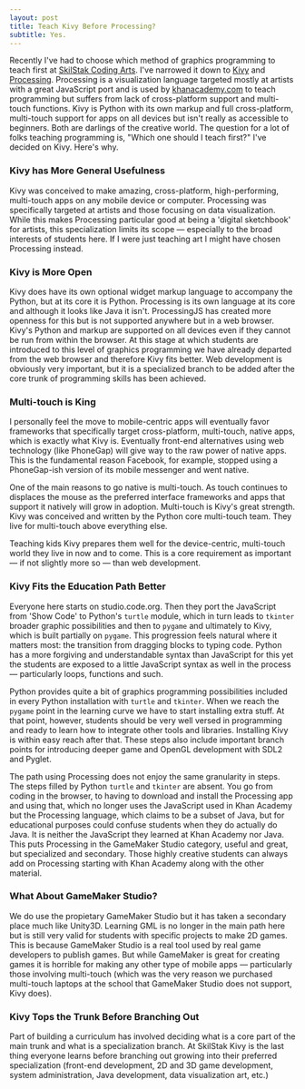 ```yaml
---
layout: post
title: Teach Kivy Before Processing?
subtitle: Yes.
---
```


Recently I've had to choose which method of graphics programming to
teach first at [SkilStak Coding Arts](http://skilstak.com). I've
narrowed it down to [Kivy](http://kivy.org) and
[Processing](http://processing.org). Processing is a visualization
language targeted mostly at artists with a great JavaScript port and
is used by [khanacademy.com](khanacademy.com]) to teach programming
but suffers from lack of cross-platform support and multi-touch
functions. Kivy is Python with its own markup and full cross-platform,
multi-touch support for apps on all devices but isn't really as accessible
to beginners. Both are darlings of the creative world. The question
for a lot of folks teaching programming is, "Which one should I teach
first?" I've decided on Kivy. Here's why.

### Kivy has More General Usefulness

Kivy was conceived to make amazing, cross-platform, high-performing,
multi-touch apps on any mobile device or computer.  Processing
was specifically targeted at artists and those focusing on data
visualization. While this makes Processing particular good at being a
'digital sketchbook' for artists, this specialization limits its scope
&mdash; especially to the broad interests of students here. If I were
just teaching art I might have chosen Processing instead.

### Kivy is More Open

Kivy does have its own optional widget markup language to accompany the
Python, but at its core it is Python. Processing is its own language at
its core and although it looks like Java it isn't.  ProcessingJS has
created more openness for this but is not supported anywhere but in a
web browser. Kivy's Python and markup are supported on all devices even
if they cannot be run from within the browser. At this stage at which
students are introduced to this level of graphics programming we have
already departed from the web browser and therefore Kivy fits better.
Web development is obviously very important, but it is a specialized
branch to be added after the core trunk of programming skills has been
achieved.

### Multi-touch is King

I personally feel the move to mobile-centric apps will eventually favor
frameworks that specifically target cross-platform, multi-touch, native
apps, which is exactly what Kivy is. Eventually front-end alternatives
using web technology (like PhoneGap) will give way to the raw power of
native apps. This is the fundamental reason Facebook, for example, stopped
using a PhoneGap-ish version of its mobile messenger and went native.

One of the main reasons to go native is multi-touch. As touch continues to
displaces the mouse as the preferred interface frameworks and apps that
support it natively will grow in adoption. Multi-touch is Kivy's great
strength. Kivy was conceived and written by the Python core multi-touch
team. They live for multi-touch above everything else.

Teaching kids Kivy prepares them well for the device-centric, multi-touch
world they live in now and to come. This is a core requirement as
important &mdash; if not slightly more so &mdash; than web development.

### Kivy Fits the Education Path Better

Everyone here starts on studio.code.org. Then they port the JavaScript
from 'Show Code' to Python's `turtle` module, which in turn leads to
`tkinter` broader graphic possibilities and then to `pygame` and
ultimately to Kivy, which is built partially on `pygame`. This
progression feels natural where it matters most: the transition from
dragging blocks to typing code. Python has a more forgiving and
understandable syntax than JavaScript for this yet the students are
exposed to a little JavaScript syntax as well in the process &mdash;
particularly loops, functions and such.

Python provides quite a bit of graphics programming possibilities included
in every Python installation with `turtle` and `tkinter`. When we reach
the `pygame` point in the learning curve we have to start installing
extra stuff. At that point, however, students should be very well
versed in programming and ready to learn how to integrate other tools
and libraries. Installing Kivy is within easy reach after that. These
steps also include important branch points for introducing deeper game
and OpenGL development with SDL2 and Pyglet.

The path using Processing does not enjoy the same granularity in
steps. The steps filled by Python `turtle` and `tkinter` are absent. You
go from coding in the browser, to having to download and install the
Processing app and using that, which no longer uses the JavaScript used
in Khan Academy but the Processing language, which claims to be a subset
of Java, but for educational purposes could confuse students when they
do actually do Java. It is neither the JavaScript they learned at Khan
Academy nor Java. This puts Processing in the GameMaker Studio category,
useful and great, but specialized and secondary. Those highly creative
students can always add on Processing starting with Khan Academy along
with the other material.

### What About GameMaker Studio?

We do use the propietary GameMaker Studio but it has taken a secondary
place much like Unity3D. Learning GML is no longer in the main path here
but is still very valid for students with specific projects to make 2D
games. This is because GameMaker Studio is a real tool used by real game
developers to publish games. But while GameMaker is great for creating
games it is horrible for making any other type of mobile apps &mdash;
particularly those involving multi-touch (which was the very reason we
purchased multi-touch laptops at the school that GameMaker Studio does
not support, Kivy does).

### Kivy Tops the Trunk Before Branching Out

Part of building a curriculum has involved deciding what is a core part
of the main trunk and what is a specialization branch. At SkilStak Kivy
is the last thing everyone learns before branching out growing into
their preferred specialization (front-end development, 2D and 3D game
development, system administration, Java development, data visualization
art, etc.)
